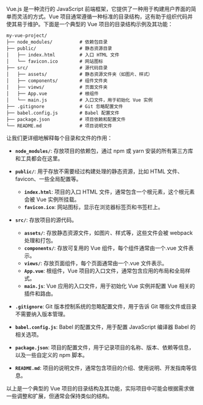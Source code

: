 Vue.js 是一种流行的 JavaScript 前端框架，它提供了一种用于构建用户界面的简单而灵活的方式。Vue 项目通常遵循一种标准的目录结构，这有助于组织代码并使其易于维护。下面是一个典型的 Vue 项目的目录结构示例及其功能：

```
my-vue-project/
├── node_modules/          # 依赖包目录
├── public/                # 静态资源目录
│   ├── index.html         # 入口 HTML 文件
│   └── favicon.ico        # 网站图标
├── src/                   # 源代码目录
│   ├── assets/            # 静态资源文件夹（如图片、样式）
│   ├── components/        # 组件文件夹
│   ├── views/             # 页面文件夹
│   ├── App.vue            # 根组件
│   └── main.js            # 入口文件，用于初始化 Vue 实例
├── .gitignore             # Git 忽略配置文件
├── babel.config.js        # Babel 配置文件
├── package.json           # 项目依赖和配置文件
└── README.md              # 项目说明文件
```

让我们更详细地解释每个目录和文件的作用：

- **`node_modules/`**: 存放项目的依赖包，通过 npm 或 yarn 安装的所有第三方库和工具都会在这里。

- **`public/`**: 用于存放不需要经过构建处理的静态资源，比如 HTML 文件、favicon、一些全局配置等。

    - **`index.html`**: 项目的入口 HTML 文件，通常包含一个根元素，这个根元素会被 Vue 实例所挂载。
    - **`favicon.ico`**: 网站图标，显示在浏览器标签页和书签栏上。

- **`src/`**: 存放项目的源代码。

    - **`assets/`**: 存放静态资源文件，如图片、样式等，这些文件会被 webpack 处理和打包。
    - **`components/`**: 存放可复用的 Vue 组件，每个组件通常由一个.vue 文件表示。
    - **`views/`**: 存放页面组件，每个页面通常由一个.vue 文件表示。
    - **`App.vue`**: 根组件，Vue 项目的入口文件，通常包含应用的布局和全局样式。
    - **`main.js`**: Vue 应用的入口文件，用于初始化 Vue 实例并配置 Vue 相关的插件和路由。

- **`.gitignore`**: Git 版本控制系统的忽略配置文件，用于告诉 Git 哪些文件或目录不需要纳入版本管理。

- **`babel.config.js`**: Babel 的配置文件，用于配置 JavaScript 编译器 Babel 的相关选项。

- **`package.json`**: 项目的配置文件，用于记录项目的名称、版本、依赖等信息，以及一些自定义的 npm 脚本。

- **`README.md`**: 项目的说明文件，通常包含项目的介绍、使用说明、开发指南等信息。

以上是一个典型的 Vue 项目的目录结构及其功能，实际项目中可能会根据需求做一些调整和扩展，但通常会保持类似的结构。
